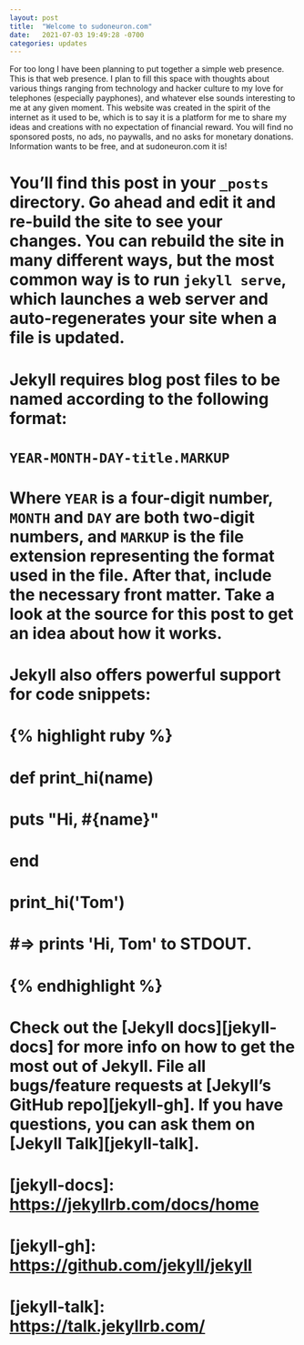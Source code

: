 ```yaml
---
layout: post
title:  "Welcome to sudoneuron.com"
date:   2021-07-03 19:49:28 -0700
categories: updates
---
```

For too long I have been planning to put together a simple web presence. This is that web presence. I plan to fill this space with thoughts about various things ranging from technology and hacker culture to my love for telephones (especially payphones), and whatever else sounds interesting to me at any given moment. This website was created in the spirit of the internet as it used to be, which is to say it is a platform for me to share my ideas and creations with no expectation of financial reward. You will find no sponsored posts, no ads, no paywalls, and no asks for monetary donations. Information wants to be free, and at sudoneuron.com it is!

# You’ll find this post in your `_posts` directory. Go ahead and edit it and re-build the site to see your changes. You can rebuild the site in many different ways, but the most common way is to run `jekyll serve`, which launches a web server and auto-regenerates your site when a file is updated.
# 
# Jekyll requires blog post files to be named according to the following format:
# 
# `YEAR-MONTH-DAY-title.MARKUP`
# 
# Where `YEAR` is a four-digit number, `MONTH` and `DAY` are both two-digit numbers, and `MARKUP` is the file extension representing the format used in the file. After that, include the necessary front matter. Take a look at the source for this post to get an idea about how it works.
# 
# Jekyll also offers powerful support for code snippets:
# 
# {% highlight ruby %}
# def print_hi(name)
#   puts "Hi, #{name}"
# end
# print_hi('Tom')
# #=> prints 'Hi, Tom' to STDOUT.
# {% endhighlight %}
# 
# Check out the [Jekyll docs][jekyll-docs] for more info on how to get the most out of Jekyll. File all bugs/feature requests at [Jekyll’s GitHub repo][jekyll-gh]. If you have questions, you can ask them on [Jekyll Talk][jekyll-talk].
# 
# [jekyll-docs]: https://jekyllrb.com/docs/home
# [jekyll-gh]:   https://github.com/jekyll/jekyll
# [jekyll-talk]: https://talk.jekyllrb.com/
# 